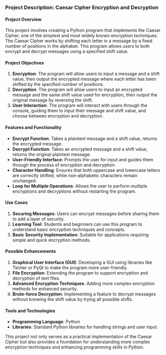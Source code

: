 ### Project Description: Caesar Cipher Encryption and Decryption

#### Project Overview
This project involves creating a Python program that implements the Caesar Cipher, one of the simplest and most widely known encryption techniques. The Caesar Cipher works by shifting each letter in a message by a fixed number of positions in the alphabet. This program allows users to both encrypt and decrypt messages using a specified shift value.

#### Project Objectives
1. **Encryption**: The program will allow users to input a message and a shift value, then output the encrypted message where each letter has been shifted by the specified number of positions.
2. **Decryption**: The program will allow users to input an encrypted message and the same shift value used for encryption, then output the original message by reversing the shift.
3. **User Interaction**: The program will interact with users through the console, guiding them to input their message and shift value, and choose between encryption and decryption.

#### Features and Functionality
- **Encrypt Function**: Takes a plaintext message and a shift value, returns the encrypted message.
- **Decrypt Function**: Takes an encrypted message and a shift value, returns the original plaintext message.
- **User-Friendly Interface**: Prompts the user for input and guides them through the process of encryption and decryption.
- **Character Handling**: Ensures that both uppercase and lowercase letters are correctly shifted, while non-alphabetic characters remain unchanged.
- **Loop for Multiple Operations**: Allows the user to perform multiple encryptions and decryptions without restarting the program.

#### Use Cases
1. **Securing Messages**: Users can encrypt messages before sharing them to add a layer of security.
2. **Learning Tool**: Students and beginners can use this program to understand basic encryption techniques and concepts.
3. **Basic Security Implementation**: Suitable for applications requiring simple and quick encryption methods.

#### Possible Enhancements
1. **Graphical User Interface (GUI)**: Developing a GUI using libraries like Tkinter or PyQt to make the program more user-friendly.
2. **File Encryption**: Extending the program to support encryption and decryption of text files.
3. **Advanced Encryption Techniques**: Adding more complex encryption methods for enhanced security.
4. **Brute-force Decryption**: Implementing a feature to decrypt messages without knowing the shift value by trying all possible shifts.

#### Tools and Technologies
- **Programming Language**: Python
- **Libraries**: Standard Python libraries for handling strings and user input.

This project not only serves as a practical implementation of the Caesar Cipher but also provides a foundation for understanding more complex encryption techniques and enhancing programming skills in Python.
